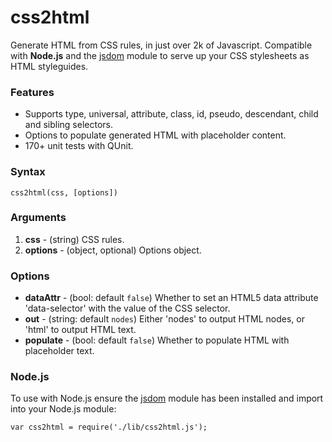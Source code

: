 css2html
===

Generate HTML from CSS rules, in just over 2k of Javascript. Compatible with **Node.js** and the [jsdom](https://github.com/tmpvar/jsdom) module to serve up your CSS stylesheets as HTML styleguides.

### Features

- Supports type, universal, attribute, class, id, pseudo, descendant, child and sibling selectors.
- Options to populate generated HTML with placeholder content.
- 170+ unit tests with QUnit.

### Syntax

	css2html(css, [options])

### Arguments

1. **css** - (string) CSS rules.
2. **options** - (object, optional) Options object.

### Options

* **dataAttr** - (bool: default `false`) Whether to set an HTML5 data attribute 'data-selector' with the value of the CSS selector. 
* **out** - (string: default `nodes`) Either 'nodes' to output HTML nodes, or 'html' to output HTML text.
* **populate** - (bool: default `false`) Whether to populate HTML with placeholder text.

### Node.js

To use with Node.js ensure the [jsdom](https://github.com/tmpvar/jsdom) module has been installed and import into your Node.js module:

	var css2html = require('./lib/css2html.js');